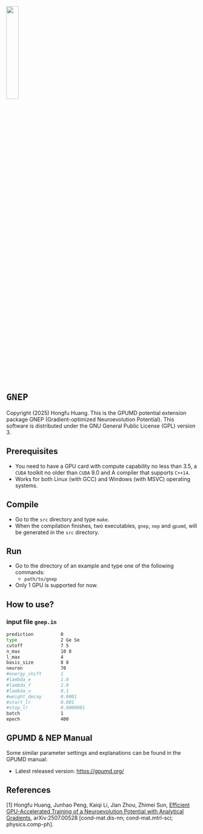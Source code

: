 <div align="left">
<img src="./logo/logo-main-arctic.png" width = "25%" />
</div>

# `GNEP`

Copyright (2025) Hongfu Huang.
This is the GPUMD potential extension package GNEP (Gradient-optimized Neuroevolution Potential).
This software is distributed under the GNU General Public License (GPL) version 3.

## Prerequisites

* You need to have a GPU card with compute capability no less than 3.5, a `CUDA` toolkit no older than `CUDA` 9.0 and A compiler that supports `C++14`.
* Works for both Linux (with GCC) and Windows (with MSVC) operating systems. 

## Compile
* Go to the `src` directory and type `make`.
* When the compilation finishes, two executables, `gnep`, `nep` and `gpumd`, will be generated in the `src` directory. 

## Run
* Go to the directory of an example and type one of the following commands:
  * `path/to/gnep`
* Only 1 GPU is supported for now.

## How to use?
### input file `gnep.in`
```bash
prediction          0
type                2 Ge Se
cutoff              7 5
n_max               10 8
l_max               4 
basis_size          8 8
neuron              70
#energy_shift       1
#lambda_e           1.0          
#lambda_f           2.0        
#lambda_v           0.1
#weight_decay       0.0001
#start_lr           0.001
#stop_lr            0.0000001
batch               1
epoch               400
```
## GPUMD & NEP Manual
Some similar parameter settings and explanations can be found in the GPUMD manual:
* Latest released version: https://gpumd.org/

## References

[1] Hongfu Huang, Junhao Peng, Kaiqi Li, Jian Zhou, Zhimei Sun, [Efficient GPU-Accelerated Training of a Neuroevolution Potential with Analytical Gradients](http://arxiv.org/abs/2507.00528),
arXiv:2507.00528 [cond-mat.dis-nn; cond-mat.mtrl-sci; physics.comp-ph].